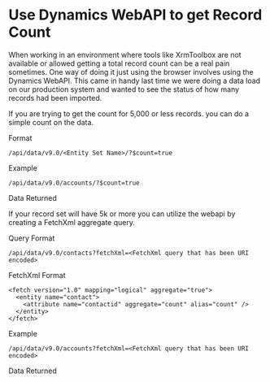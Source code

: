 # Use Dynamics WebAPI to get Record Count

When working in an environment where tools like XrmToolbox are not available or allowed getting a total record count can be a real pain sometimes.  One way of doing it just using the browser involves using the Dynamics WebAPI.  This came in handy last time we were doing a data load on our production system and wanted to see the status of how many records had been imported.

If you are trying to get the count for 5,000 or less records. you can do a simple count on the data.

Format
``````
/api/data/v9.0/<Entity Set Name>/?$count=true
``````

Example
``````
/api/data/v9.0/accounts/?$count=true
``````

Data Returned

If your record set will have 5k or more you can utilize the webapi by creating a FetchXml aggregate query.

Query Format
``````
/api/data/v9.0/contacts?fetchXml=<FetchXml query that has been URI encoded>
``````

FetchXml Format
``````
<fetch version="1.0" mapping="logical" aggregate="true">
  <entity name="contact">
    <attribute name="contactid" aggregate="count" alias="count" />
  </entity>
</fetch>
``````

Example
``````
/api/data/v9.0/accounts?fetchXml=<FetchXml query that has been URI encoded>
``````
Data Returned
<!--stackedit_data:
eyJoaXN0b3J5IjpbLTY1NjE4MDc2Nl19
-->
